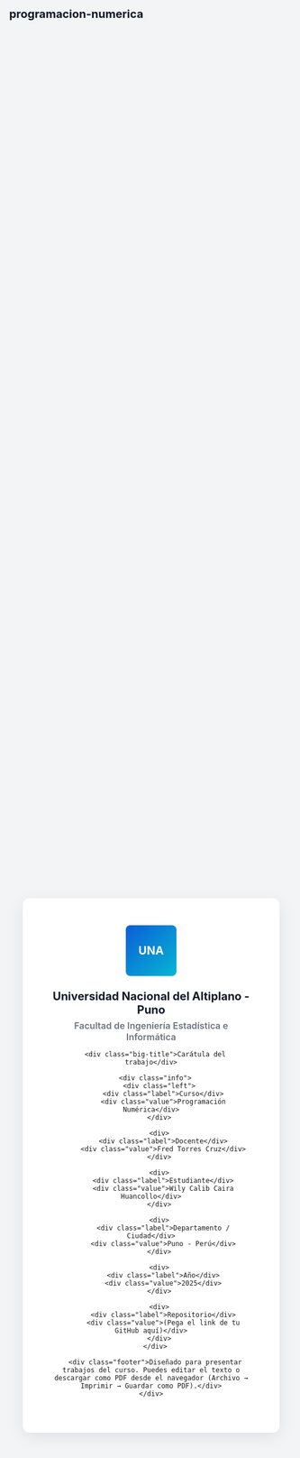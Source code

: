 # programacion-numerica
<!doctype html>
<html lang="es">
<head>
  <meta charset="utf-8" />
  <meta name="viewport" content="width=device-width, initial-scale=1" />
  <title>Carátula - Universidad Nacional del Altiplano</title>
  <style>
    :root{--accent:#0b5ed7;--muted:#6b7280;--paper:#ffffff}
    html,body{height:100%;margin:0;font-family:Inter, system-ui, -apple-system, "Segoe UI", Roboto, "Helvetica Neue", Arial; background:#f3f4f6}
    .page{min-height:100vh;display:flex;align-items:center;justify-content:center;padding:24px}
    .card{width:900px;max-width:100%;background:var(--paper);padding:48px;border-radius:12px;box-shadow:0 8px 30px rgba(2,6,23,0.08);text-align:center}
    .logo{height:90px;width:90px;border-radius:8px;background:linear-gradient(135deg,var(--accent),#06b6d4);display:inline-flex;align-items:center;justify-content:center;color:white;font-weight:700;font-size:20px;margin-bottom:18px}
    h1{font-size:20px;margin:6px 0;color:#111827}
    h2{font-size:16px;margin:4px 0;color:var(--muted);font-weight:600}
    .big-title{font-size:28px;font-weight:700;margin:18px 0 8px}
    .info{margin-top:26px;display:grid;grid-template-columns:1fr 1fr;gap:12px;align-items:start}
    .info .left{grid-column:1/3}
    .label{font-size:12px;color:var(--muted);text-transform:uppercase;letter-spacing:0.08em}
    .value{font-size:15px;font-weight:600;color:#0f172a}
    .footer{margin-top:28px;color:var(--muted);font-size:14px}
    @media (max-width:640px){.info{grid-template-columns:1fr}.logo{height:72px;width:72px}}
    /* estilos de impresión */
    @media print{
      body{background:white}
      .page{padding:0}
      .card{box-shadow:none;border-radius:0;padding:32mm}
    }
  </style>
</head>
<body>
  <div class="page">
    <div class="card">
      <div class="logo">UNA</div>
      <h1>Universidad Nacional del Altiplano - Puno</h1>
      <h2>Facultad de Ingeniería Estadística e Informática</h2>

      <div class="big-title">Carátula del trabajo</div>

      <div class="info">
        <div class="left">
          <div class="label">Curso</div>
          <div class="value">Programación Numérica</div>
        </div>

        <div>
          <div class="label">Docente</div>
          <div class="value">Fred Torres Cruz</div>
        </div>

        <div>
          <div class="label">Estudiante</div>
          <div class="value">Wily Calib Caira Huancollo</div>
        </div>

        <div>
          <div class="label">Departamento / Ciudad</div>
          <div class="value">Puno - Perú</div>
        </div>

        <div>
          <div class="label">Año</div>
          <div class="value">2025</div>
        </div>

        <div>
          <div class="label">Repositorio</div>
          <div class="value">(Pega el link de tu GitHub aquí)</div>
        </div>
      </div>

      <div class="footer">Diseñado para presentar trabajos del curso. Puedes editar el texto o descargar como PDF desde el navegador (Archivo → Imprimir → Guardar como PDF).</div>
    </div>
  </div>
</body>
</html>
